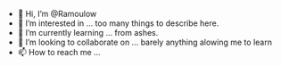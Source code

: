 - 👋 Hi, I’m @Ramoulow
- 👀 I’m interested in ... too many things to describe here.
- 🌱 I’m currently learning ... from ashes.
- 💞️ I’m looking to collaborate on ... barely anything alowing me to learn
- 📫 How to reach me ... 

<!---
Ramoulow/Ramoulow is a ✨ special ✨ repository because its `README.md` (this file) appears on your GitHub profile.
You can click the Preview link to take a look at your changes.
--->

